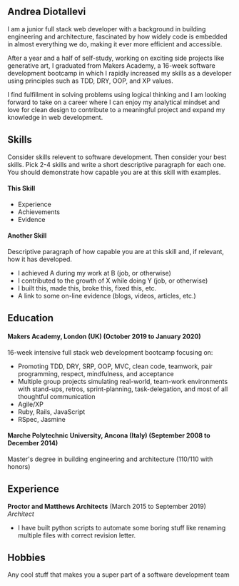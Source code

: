 ## Andrea Diotallevi

I am a junior full stack web developer with a background in building engineering and architecture, fascinated by how widely code is embedded in almost everything we do, making it ever more efficient and accessible.

After a year and a half of self-study, working on exciting side projects like generative art, I graduated from Makers Academy, a 16-week software development bootcamp in which I rapidly increased my skills as a developer using principles such as TDD, DRY, OOP, and XP values.

I find fulfillment in solving problems using logical thinking and I am looking forward to take on a career where I can enjoy my analytical mindset and love for clean design to contribute to a meaningful project and expand my knowledge in web development.

## Skills

Consider skills relevent to software development. Then consider your best skills. Pick 2-4 skills and write a short descriptive paragraph for each one. You should demonstrate how capable you are at this skill with examples.

#### This Skill

- Experience
- Achievements
- Evidence

#### Another Skill

Descriptive paragraph of how capable you are at this skill and, if relevant, how it has developed.

- I achieved A during my work at B (job, or otherwise)
- I contributed to the growth of X while doing Y (job, or otherwise)
- I built this, made this, broke this, fixed this, etc.
- A link to some on-line evidence (blogs, videos, articles, etc.)

## Education

#### Makers Academy, London (UK) (October 2019 to January 2020)

16-week intensive full stack web development bootcamp focusing on:

- Promoting TDD, DRY, SRP, OOP, MVC, clean code, teamwork, pair programming, respect, mindfulness, and acceptance
- Multiple group projects simulating real-world, team-work environments with stand-ups, retros, sprint-planning, task-delegation, and most of all thoughtful communication
- Agile/XP
- Ruby, Rails, JavaScript
- RSpec, Jasmine

#### Marche Polytechnic University, Ancona (Italy) (September 2008 to December 2014)

Master's degree in building engineering and architecture (110/110 with honors)

## Experience

**Proctor and Matthews Architects** (March 2015 to September 2019)    
*Architect*  
- I have built python scripts to automate some boring stuff like renaming multiple files with correct revision letter.

## Hobbies

Any cool stuff that makes you a super part of a software development team
